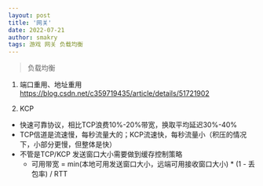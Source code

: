 ```yaml
---
layout: post
title: '网关'
date: 2022-07-21
author: smakry
tags: 游戏 网关 负载均衡
---
```


> 负载均衡

1. 端口重用、地址重用
https://blog.csdn.net/c359719435/article/details/51721902

2. KCP

- 快速可靠协议，相比TCP浪费10%-20%带宽，换取平均延迟30%-40%
- TCP信道是流速慢，每秒流量大的；KCP流速快，每秒流量小（积压的情况下，小部分更慢，但整体是快）
- 不管是TCP/KCP 发送窗口大小需要做到缓存控制策略
    - 可用带宽 = min(本地可用发送窗口大小，远端可用接收窗口大小) * (1 - 丢包率) / RTT